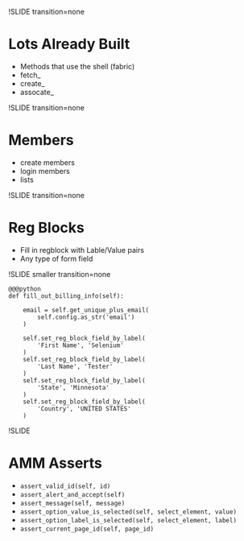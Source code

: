 !SLIDE transition=none

# Lots Already Built #

 * Methods that use the shell (fabric)
  * fetch_
  * create_
  * assocate_

!SLIDE transition=none

# Members #

 * create members
 * login members
 * lists

!SLIDE transition=none

# Reg Blocks #

 * Fill in regblock with Lable/Value pairs
 * Any type of form field

!SLIDE smaller transition=none

    @@@python
    def fill_out_billing_info(self):

        email = self.get_unique_plus_email(
            self.config.as_str('email')
        )

        self.set_reg_block_field_by_label(
            'First Name', 'Selenium'
        )
        self.set_reg_block_field_by_label(
            'Last Name', 'Tester'
        )
        self.set_reg_block_field_by_label(
            'State', 'Minnesota'
        )
        self.set_reg_block_field_by_label(
            'Country', 'UNITED STATES'
        )

!SLIDE

# AMM Asserts #

 * `assert_valid_id(self, id)`
 * `assert_alert_and_accept(self)`
 * `assert_message(self, message)`
 * `assert_option_value_is_selected(self, select_element, value)`
 * `assert_option_label_is_selected(self, select_element, label)`
 * `assert_current_page_id(self, page_id)`